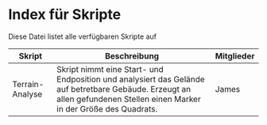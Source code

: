 # Index für Skripte
Diese Datei listet alle verfügbaren Skripte auf

|Skript|Beschreibung|Mitglieder|
|---|---|---|
|Terrain-Analyse|Skript nimmt eine Start- und Endposition und analysiert das Gelände auf betretbare Gebäude. Erzeugt an allen gefundenen Stellen einen Marker in der Größe des Quadrats.|James|
